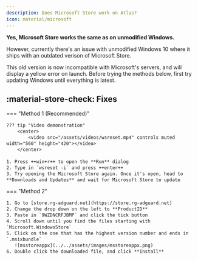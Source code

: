```yaml
---
description: Does Microsoft Store work on Atlas?
icon: material/microsoft
---
```


**Yes, Microsoft Store works the same as on unmodified Windows.**

However, currently there's an issue with unmodified Windows 10 where it ships with an outdated verison of Microsoft Store.

This old version is now incompatible with Microsoft's servers, and will display a yellow error on launch. Before trying the methods below, first try updating Windows until everything is latest.

## :material-store-check: Fixes

=== "Method 1 (Recommended)"

    ??? tip "Video demonstration"
        <center>
            <video src="/assets/videos/wsreset.mp4" controls muted width="560" height="420"></video>
        </center>

    1. Press ++win+r++ to open the **Run** dialog
    2. Type in `wsreset -i` and press ++enter++
    3. Try opening the Microsoft Store again. Once it's open, head to **Downloads and Updates** and wait for Microsoft Store to update

=== "Method 2"

    1. Go to [store.rg-adguard.net](https://store.rg-adguard.net)
    2. Change the drop down on the left to **ProductID**
    3. Paste in `9WZDNCRFJBMP` and click the tick button
    4. Scroll down until you find the files starting with `Microsoft.WindowsStore`
    5. Click on the one that has the highest version number and ends in `.msixbundle`
       ![msstoreappx](../../assets/images/msstoreappx.png)
    6. Double click the downloaded file, and click **Install**
